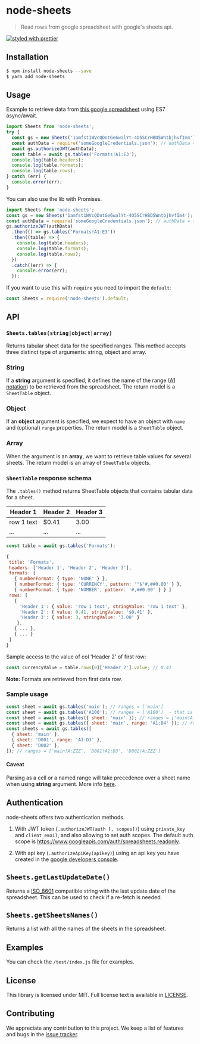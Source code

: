 # node-sheets

> Read rows from google spreadsheet with google's sheets api.

[![styled with prettier](https://img.shields.io/badge/styled_with-prettier-ff69b4.svg)](https://github.com/prettier/prettier)

## Installation

```bash
$ npm install node-sheets --save
$ yarn add node-sheets
```

## Usage

Example to retrieve data from [this google spreadsheet](https://docs.google.com/spreadsheets/d/1amfst1WVcQDntGe6walYt-4O5SCrHBD5WntbjhvfIm4) using ES7 async/await.

```javascript
import Sheets from 'node-sheets';
try {
  const gs = new Sheets('1amfst1WVcQDntGe6walYt-4O5SCrHBD5WntbjhvfIm4');
  const authData = require('someGoogleCredentials.json'); // authData = { client_email, private_key }
  await gs.authorizeJWT(authData);
  const table = await gs.tables('Formats!A1:E3');
  console.log(table.headers);
  console.log(table.formats);
  console.log(table.rows);
} catch (err) {
  console.error(err);
}
```

You can also use the lib with Promises.

```javascript
import Sheets from 'node-sheets';
const gs = new Sheets('1amfst1WVcQDntGe6walYt-4O5SCrHBD5WntbjhvfIm4');
const authData = require('someGoogleCredentials.json'); // authData = { client_email, private_key }
gs.authorizeJWT(authData)
  .then(() => gs.tables('Formats!A1:E3'))
  .then((table) => {
    console.log(table.headers);
    console.log(table.formats);
    console.log(table.rows);
  })
  .catch((err) => {
    console.error(err);
  });
```

If you want to use this with `require` you need to import the `default`:

```javascript
const Sheets = require('node-sheets').default;
```

## API

### `Sheets.tables(string|object|array)`

Returns tabular sheet data for the specified ranges. This method accepts three distinct type of arguments: string, object and array.

### String

If a **string** argument is specified, it defines the name of the range ([A1 notation](https://developers.google.com/sheets/api/guides/concepts#a1_notation)) to be retrieved from the spreadsheet.
The return model is a `SheetTable` object.

### Object

If an **object** argument is specified, we expect to have an object with `name` and (optional) `range` properties.
The return model is a `SheetTable` object.

### Array

When the argument is an **array**, we want to retrieve table values for several sheets.
The return model is an array of `SheetTable` objects.

### `SheetTable` response schema

The `.tables()` method returns SheetTable objects that contains tabular data for a sheet.

| Header 1   | Header 2 | Header 3 |
| ---------- | -------- | -------- |
| row 1 text | $0.41    | 3.00     |
| ...        | ...      | ...      |

```javascript
const table = await gs.tables('Formats');

{
 title: 'Formats',                                                        // name of the sheet/table
 headers: ['Header 1', 'Header 2', 'Header 3'],                           // name of the headers (1st row)
 formats: [                                                               // array with information regarding cell format
   { numberFormat: { type: 'NONE' } },
   { numberFormat: { type: 'CURRENCY', pattern: '"$"#,##0.00' } },
   { numberFormat: { type: 'NUMBER', pattern: '#,##0.00' } } ]
 rows: [                                                                  // rows contains the values for 2nd row ahead
   {                                                                      // Each row object has:
     'Header 1': { value: 'row 1 text', stringValue: 'row 1 text' },
     'Header 2': { value: 0.41, stringValue: '$0.41' },
     'Header 3': { value: 3, stringValue: '3.00' }
    },
   { ... },
   { ... }
 ]
}
```

Sample access to the value of col 'Header 2' of first row:

```javascript
const currencyValue = table.rows[0]['Header 2'].value; // 0.41
```

**Note:** Formats are retrieved from first data row.

### Sample usage

```js
const sheet = await gs.tables('main'); // ranges = ['main']
const sheet = await gs.tables('A100'); // ranges = ['A100']  - that is the cell A100 and not the sheet A100
const sheet = await gs.tables({ sheet: 'main' }); // ranges = ['main!A:ZZZ']
const sheet = await gs.tables({ sheet: 'main', range: 'A1:B4' }); // ranges = ['main!A1:B4']
const sheets = await gs.tables([
  { sheet: 'main' },
  { sheet: 'D001', range: 'A1:D3' },
  { sheet: 'D002' },
]); // ranges = ['main!A:ZZZ', 'D001!A1:D3', 'D002!A:ZZZ']
```

#### Caveat

Parsing as a cell or a named range will take precedence over a sheet name when using **string** argument.
More info [here](http://stackoverflow.com/a/39641586).

## Authentication

node-sheets offers two authentication methods.

1. With JWT token (`.authorizeJWT(auth [, scopes])`) using `private_key` and `client_email`, and also allowing to set auth scopes. The default auth scope is https://www.googleapis.com/auth/spreadsheets.readonly.

1. With api key (`.authorizeApiKey(apikey)`) using an api key you have created in the [google developers console](https://console.developers.google.com).

## `Sheets.getLastUpdateDate()`

Returns a [ISO_8601](https://developer.mozilla.org/en-US/docs/Web/JavaScript/Reference/Global_Objects/Date/toISOString) compatible string with the last update date of the spreadsheet.
This can be used to check if a re-fetch is needed.

## `Sheets.getSheetsNames()`

Returns a list with all the names of the sheets in the spreadsheet.

## Examples

You can check the `/test/index.js` file for examples.

## License

This library is licensed under MIT. Full license text is available in [LICENSE](LICENSE).

## Contributing

We appreciate any contribution to this project. We keep a list of features and bugs in the [issue tracker](https://github.com/urbancups/node-sheets/issue).
